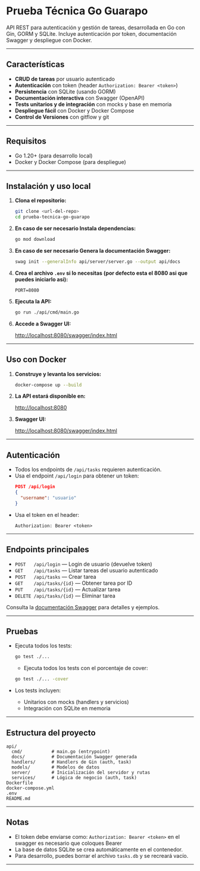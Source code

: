 # Prueba Técnica Go Guarapo

API REST para autenticación y gestión de tareas, desarrollada en Go con Gin, GORM y SQLite. Incluye autenticación por token, documentación Swagger y despliegue con Docker.

---

## Características

- **CRUD de tareas** por usuario autenticado
- **Autenticación** con token (header `Authorization: Bearer <token>`)
- **Persistencia** con SQLite (usando GORM)
- **Documentación interactiva** con Swagger (OpenAPI)
- **Tests unitarios y de integración** con mocks y base en memoria
- **Despliegue fácil** con Docker y Docker Compose
- **Control de Versiones** con gitflow y git

---

## Requisitos

- Go 1.20+ (para desarrollo local)
- Docker y Docker Compose (para despliegue)

---

## Instalación y uso local

1. **Clona el repositorio:**

   ```sh
   git clone <url-del-repo>
   cd prueba-tecnica-go-guarapo
   ```

2. **En caso de ser necesario Instala dependencias:**

   ```sh
   go mod download
   ```

3. **En caso de ser necesario Genera la documentación Swagger:**

   ```sh
   swag init --generalInfo api/server/server.go --output api/docs
   ```

4. **Crea el archivo `.env` si lo necesitas (por defecto esta el 8080 asi que puedes iniciarlo asi):**

   ```env
   PORT=8080
   ```

5. **Ejecuta la API:**

   ```sh
   go run ./api/cmd/main.go
   ```

6. **Accede a Swagger UI:**

   [http://localhost:8080/swagger/index.html](http://localhost:8080/swagger/index.html)

---

## Uso con Docker

1. **Construye y levanta los servicios:**

   ```sh
   docker-compose up --build
   ```

2. **La API estará disponible en:**

   [http://localhost:8080](http://localhost:8080)

3. **Swagger UI:**

   [http://localhost:8080/swagger/index.html](http://localhost:8080/swagger/index.html)

---

## Autenticación

- Todos los endpoints de `/api/tasks` requieren autenticación.
- Usa el endpoint `/api/login` para obtener un token:
  ```json
  POST /api/login
  {
    "username": "usuario"
  }
  ```
- Usa el token en el header:
  ```
  Authorization: Bearer <token>
  ```

---

## Endpoints principales

- `POST   /api/login` — Login de usuario (devuelve token)
- `GET    /api/tasks` — Listar tareas del usuario autenticado
- `POST   /api/tasks` — Crear tarea
- `GET    /api/tasks/{id}` — Obtener tarea por ID
- `PUT    /api/tasks/{id}` — Actualizar tarea
- `DELETE /api/tasks/{id}` — Eliminar tarea

Consulta la [documentación Swagger](http://localhost:8080/swagger/index.html) para detalles y ejemplos.

---

## Pruebas

- Ejecuta todos los tests:
  ```sh
  go test ./...
  ```
  - Ejecuta todos los tests con el porcentaje de cover:
  ```sh
  go test ./... -cover
  ```

- Los tests incluyen:
  - Unitarios con mocks (handlers y servicios)
  - Integración con SQLite en memoria

---

## Estructura del proyecto

```
api/
  cmd/           # main.go (entrypoint)
  docs/          # Documentación Swagger generada
  handlers/      # Handlers de Gin (auth, task)
  models/        # Modelos de datos
  server/        # Inicialización del servidor y rutas
  services/      # Lógica de negocio (auth, task)
Dockerfile
docker-compose.yml
.env
README.md
```

---

## Notas

- El token debe enviarse como: `Authorization: Bearer <token>` en el swagger es necesario que coloques Bearer <pegas el token>
- La base de datos SQLite se crea automáticamente en el contenedor.
- Para desarrollo, puedes borrar el archivo `tasks.db` y se recreará vacío.

---
